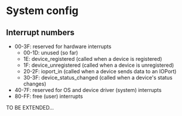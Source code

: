 # System config


## Interrupt numbers

- 00-3F: reserved for hardware interrupts
    - 00-1D: unused (so far)
    - 1E: device_registered (called when a device is registered)
    - 1F: device_unregistered (called when a device is unregistered)
    - 20-2F: ioport_in (called when a device sends data to an IOPort)
    - 30-3F: device_status_changed (called when a device's status changes)
- 40-7F: reserved for OS and device driver (system) interrupts
- 80-FF: free (user) interrupts


TO BE EXTENDED...
